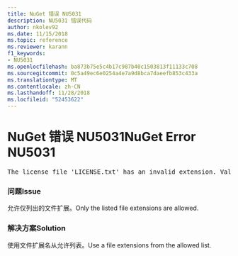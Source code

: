 ```yaml
---
title: NuGet 错误 NU5031
description: NU5031 错误代码
author: nkolev92
ms.date: 11/15/2018
ms.topic: reference
ms.reviewer: karann
f1_keywords:
- NU5031
ms.openlocfilehash: ba873b75e5c4b17c987b40c1503813f11133c708
ms.sourcegitcommit: 0c5a49ec6e0254a4e7a9d8bca7daeefb853c433a
ms.translationtype: MT
ms.contentlocale: zh-CN
ms.lasthandoff: 11/28/2018
ms.locfileid: "52453622"
---
```

# <a name="nuget-error-nu5031"></a><span data-ttu-id="47df0-103">NuGet 错误 NU5031</span><span class="sxs-lookup"><span data-stu-id="47df0-103">NuGet Error NU5031</span></span>
<pre>The license file 'LICENSE.txt' has an invalid extension. Valid options are .txt, .md or none.</pre>

### <a name="issue"></a><span data-ttu-id="47df0-104">问题</span><span class="sxs-lookup"><span data-stu-id="47df0-104">Issue</span></span>

<span data-ttu-id="47df0-105">允许仅列出的文件扩展。</span><span class="sxs-lookup"><span data-stu-id="47df0-105">Only the listed file extensions are allowed.</span></span>

### <a name="solution"></a><span data-ttu-id="47df0-106">解决方案</span><span class="sxs-lookup"><span data-stu-id="47df0-106">Solution</span></span>

<span data-ttu-id="47df0-107">使用文件扩展名从允许列表。</span><span class="sxs-lookup"><span data-stu-id="47df0-107">Use a file extensions from the allowed list.</span></span> 